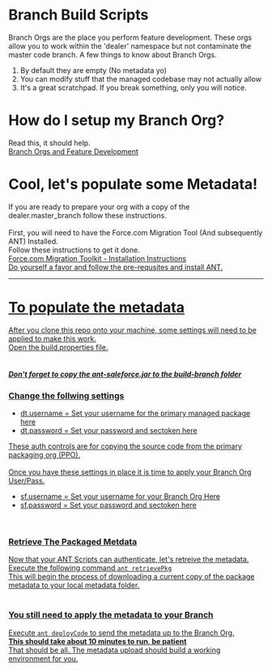 # Branch Build Scripts
Branch Orgs are the place you perform feature development.  These orgs allow you to work within the 'dealer' namespace but not contaminate the master code branch.  A few things to know about Branch Orgs.

1) By default they are empty (No metadata yo)<br />
2) You can modify stuff that the managed codebase may not actually allow<br/>
3) It's a great scratchpad.  If you break something, only you will notice.<br/>

# How do I setup my Branch Org?
Read this, it should help.<br />
<a href="https://dealerteam-prod.mindtouch.us/Internal_Procedures/Feature_Lifecycle/Development/Branch_Org_-_Feature_Branch" target="_blank">Branch Orgs and Feature Development</a>

# Cool, let's populate some Metadata!
If you are ready to prepare your org with a copy of the dealer.master_branch follow these instructions. <br /><br />
First, you will need to have the Force.com Migration Tool (And subsequently ANT) Installed.<br />
Follow these instructions to get it done.<br />
<a href="https://developer.salesforce.com/docs/atlas.en-us.200.0.daas.meta/daas/forcemigrationtool_install.htm" target="_blank">Force.com Migration Toolkit - Installation Instructions<br />
Do yourself a favor and follow the pre-requsites and install ANT.
<hr />

# To populate the metadata
After you clone this repo onto your machine, some settings will need to be applied to make this work.<br />
Open the build.properties file. <br /><br />
<h5>Don't forget to copy the ant-saleforce.jar to the build-branch folder</h5>
<h3>Change the follwing settings</h3>
<ul>
  <li>dt.username = <username> Set your username for the primary managed package here</li>
  <li>dt.password = <password|sectoken> Set your password and sectoken here</li>
</ul>
These auth controls are for copying the source code from the primary packaging org (PPO).
<br />
<br />
Once you have these settings in place it is time to apply your Branch Org User/Pass.
<br />
<ul>
  <li>sf.username = <username> Set your username for your Branch Org Here</li>
  <li>sf.password = <password|sectoken> Set your password and sectoken here</li>
</ul>
<br />
<h3>Retrieve The Packaged Metdata</h3>
Now that your ANT Scripts can authenticate, let's retreive the metadata.<br />
Execute the following command <code>ant retrievePkg</code><br />
This will begin the process of downloading a current copy of the package metadata to your local metadata folder.
<br />
<br />
<h3>You still need to apply the metadata to your Branch</h3>
Execute <code>ant deployCode</code> to send the metadata up to the Branch Org.<br />
<b>This should take about 10 minutes to run, be patient</b>

<br />
That should be all.  The metadata upload should build a working environment for you.



